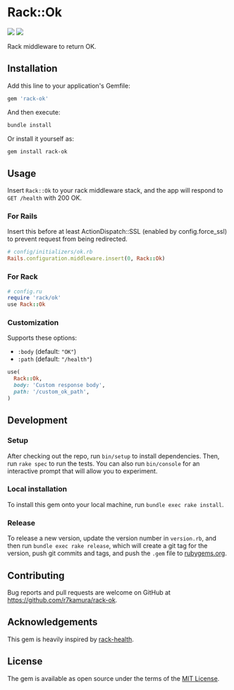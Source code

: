 # Rack::Ok

[![](https://badge.fury.io/rb/rack-ok.svg)](https://rubygems.org/gems/rack-ok)
[![](https://github.com/r7kamura/rack-ok/workflows/.github/workflows/test.yml/badge.svg)](https://github.com/r7kamura/rack-ok/actions?query=workflow%3A.github%2Fworkflows%2Ftest.yml)

Rack middleware to return OK.

## Installation

Add this line to your application's Gemfile:

```ruby
gem 'rack-ok'
```

And then execute:

```sh
bundle install
```

Or install it yourself as:

```sh
gem install rack-ok
```

## Usage

Insert `Rack::Ok` to your rack middleware stack, and the app will respond to `GET /health` with 200 OK.

### For Rails

Insert this before at least ActionDispatch::SSL (enabled by config.force_ssl) to prevent request from being redirected.

```ruby
# config/initializers/ok.rb
Rails.configuration.middleware.insert(0, Rack::Ok)
```

### For Rack

```ruby
# config.ru
require 'rack/ok'
use Rack::Ok
```

### Customization

Supports these options:

- `:body` (default: `"OK"`)
- `:path` (default: `"/health"`)

```ruby
use(
  Rack::Ok,
  body: 'Custom response body',
  path: '/custom_ok_path',
)
```

## Development

### Setup

After checking out the repo, run `bin/setup` to install dependencies. Then, run `rake spec` to run the tests. You can also run `bin/console` for an interactive prompt that will allow you to experiment.

### Local installation

To install this gem onto your local machine, run `bundle exec rake install`.

### Release

To release a new version, update the version number in `version.rb`, and then run `bundle exec rake release`, which will create a git tag for the version, push git commits and tags, and push the `.gem` file to [rubygems.org](https://rubygems.org).

## Contributing

Bug reports and pull requests are welcome on GitHub at https://github.com/r7kamura/rack-ok.

## Acknowledgements

This gem is heavily inspired by [rack-health](https://github.com/mirakui/rack-health).

## License

The gem is available as open source under the terms of the [MIT License](https://opensource.org/licenses/MIT).
